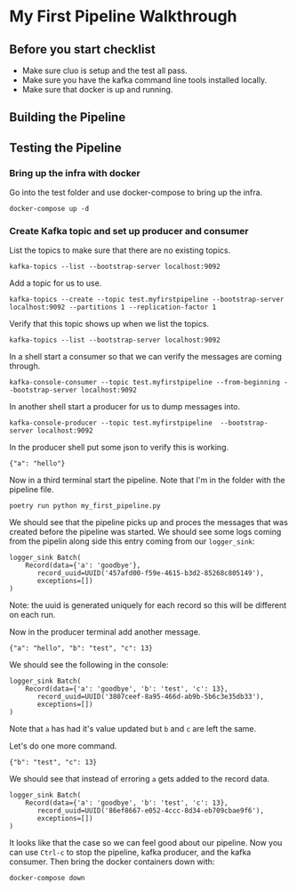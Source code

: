 # My First Pipeline Walkthrough

## Before you start checklist
* Make sure cluo is setup and the test all pass.
* Make sure you have the kafka command line tools installed locally.
* Make sure that docker is up and running.


## Building the Pipeline



## Testing the Pipeline

### Bring up the infra with docker

Go into the test folder and use docker-compose to bring up the infra.
```shell
docker-compose up -d
```

### Create Kafka topic and set up producer and consumer

List the topics to make sure that there are no existing topics.
```shell
kafka-topics --list --bootstrap-server localhost:9092
```

Add a topic for us to use.
```shell
kafka-topics --create --topic test.myfirstpipeline --bootstrap-server localhost:9092 --partitions 1 --replication-factor 1
```

Verify that this topic shows up when we list the topics.
```shell
kafka-topics --list --bootstrap-server localhost:9092
```

In a shell start a consumer so that we can verify the messages are coming through.
```shell
kafka-console-consumer --topic test.myfirstpipeline --from-beginning --bootstrap-server localhost:9092
```

In another shell start a producer for us to dump messages into.
```shell
kafka-console-producer --topic test.myfirstpipeline  --bootstrap-server localhost:9092
```

In the producer shell put some json to verify this is working.
```shell
{"a": "hello"}
```

Now in a third terminal start the pipeline. Note that I'm in the folder with the pipeline file.
```shell
poetry run python my_first_pipeline.py
```

We should see that the pipeline picks up and proces the messages that was created before the pipeline was started. We should see some logs coming from the pipelin along side this entry coming from our `logger_sink`:
```shell
logger_sink Batch(
	Record(data={'a': 'goodbye'},
       record_uuid=UUID('457afd00-f59e-4615-b3d2-85268c805149'),
       exceptions=[])
)
```
Note: the uuid is generated uniquely for each record so this will be different on each run.

Now in the producer terminal add another message.
```shell
{"a": "hello", "b": "test", "c": 13}
```

We should see the following in the console:
```shell
logger_sink Batch(
	Record(data={'a': 'goodbye', 'b': 'test', 'c': 13},
       record_uuid=UUID('3807ceef-8a95-466d-ab9b-5b6c3e35db33'),
       exceptions=[])
)
```

Note that `a` has had it's value updated but `b` and `c` are left the same.

Let's do one more command.
```shell
{"b": "test", "c": 13}
```
We should see that instead of erroring `a` gets added to the record data.
```shell
logger_sink Batch(
	Record(data={'a': 'goodbye', 'b': 'test', 'c': 13},
       record_uuid=UUID('86ef8667-e052-4ccc-8d34-eb709cbae9f6'),
       exceptions=[])
)
```
It looks like that the case so we can feel good about our pipeline.
Now you can use `Ctrl-c` to stop the pipeline, kafka producer, and the kafka consumer.
Then bring the docker containers down with:
```shell
docker-compose down
```

